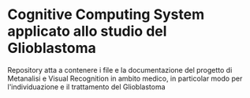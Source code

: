 # Cognitive Computing System applicato allo studio del Glioblastoma
Repository atta a contenere i file e la documentazione del progetto di Metanalisi e Visual Recognition in ambito medico, in particolar modo per l'individuazione e il trattamento del Glioblastoma
